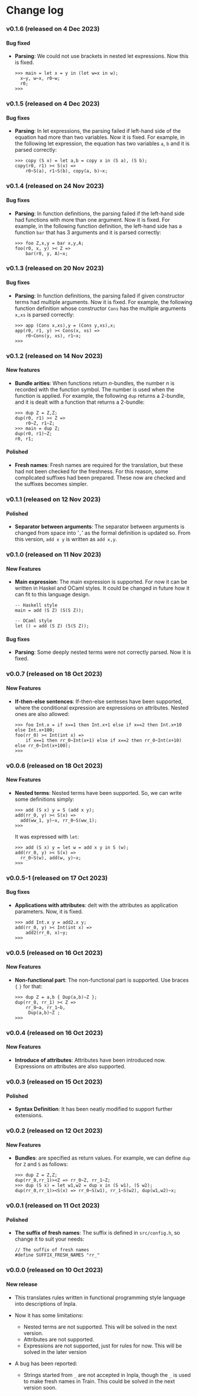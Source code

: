 # Change log

### v0.1.6 (released on 4 Dec 2023)

#### Bug fixed
- **Parsing**: We could not use brackets in nested let expressions. Now this is fixed.

  ```
  >>> main = let x = y in (let w=x in w);
    x~y, w~x, r0~w;
    r0;
  >>> 
  ```

  



### v0.1.5 (released on 4 Dec 2023)

#### Bug fixes
- **Parsing**: In let expressions, the parsing failed if left-hand side of the equation had more than two variables. Now it is fixed. For example, in the following let expression, the equation has two variables `a`, `b` and it is parsed correctly:

  ```
  >>> copy (S x) = let a,b = copy x in (S a), (S b);
  copy(r0, r1) >< S(x) =>
      r0~S(a), r1~S(b), copy(a, b)~x;
  ```



### v0.1.4 (released on 24 Nov 2023)

#### Bug fixes
- **Parsing**: In function definitions, the parsing failed if the left-hand side had functions with more than one argument. Now it is fixed. For example, in the following function definition, the left-hand side has a function `bar` that has 3 arguments and it is parsed correctly:

  ```
  >>> foo Z,x,y = bar x,y,A;
  foo(r0, x, y) >< Z =>
      bar(r0, y, A)~x;
  ```

  



### v0.1.3 (released on 20 Nov 2023)

#### Bug fixes
- **Parsing**: In function definitions, the parsing failed if given constructor terms had multiple arguments. Now it is fixed. For example, the following function definition whose constructor `Cons` has the multiple arguments `x,xs`  is parsed correctly:

  ```
  >>> app (Cons x,xs),y = (Cons y,xs),x;
  app(r0, r1, y) >< Cons(x, xs) =>
      r0~Cons(y, xs), r1~x;
  >>>
  ```

  



### v0.1.2 (released on 14 Nov 2023)
#### New features

- **Bundle arities**: When functions return *n*-bundles, the number *n* is recorded with the function symbol. The number is used when the function is applied. For example, the following `dup` returns a 2-bundle, and it is dealt with a function that returns a 2-bundle: 

  ```
  >>> dup Z = Z,Z;
  dup(r0, r1) >< Z =>
      r0~Z, r1~Z;
  >>> main = dup Z;
  dup(r0, r1)~Z;
  r0, r1;
  ```



#### Polished

- **Fresh names**: Fresh names are required for the translation, but these had not been checked for the freshness. For this reason, some complicated suffixes had been prepared. These now are checked and the suffixes becomes simpler.

  




### v0.1.1 (released on 12 Nov 2023)
#### Polished

- **Separator between arguments**: The separator between arguments is changed from space into '`,`'  as the formal definition is updated so. From this version, `add x y` is written as `add x,y`.

  


### v0.1.0 (released on 11 Nov 2023)

#### New Features

- **Main expression**: The main expression is supported. For now it can be written in Haskel and OCaml styles. It could be changed in future how it can fit to this language design.

  ```
  -- Haskell style
  main = add (S Z) (S(S Z));
  ```

  ```
  -- OCaml style
  let () = add (S Z) (S(S Z));
  ```


#### Bug fixes
- **Parsing**: Some deeply nested terms were not correctly parsed. Now it is fixed.



### v0.0.7 (released on 18 Oct 2023)

#### New Features

- **If-then-else sentences**: If-then-else senteses have been supported, where the conditional expression are expressions on attributes. Nested ones are also allowed:

  ```
  >>> foo Int.x = if x==1 then Int.x+1 else if x==2 then Int.x+10 else Int.x+100;
  foo(rr_0) >< Int(int x) =>
      if x==1 then rr_0~Int(x+1) else if x==2 then rr_0~Int(x+10) else rr_0~Int(x+100);
  >>>
  ```



### v0.0.6 (released on 18 Oct 2023)

#### New Features

- **Nested terms**: Nested terms have been supported. So, we can write some definitions simply:

  ```
  >>> add (S x) y = S (add x y);
  add(rr_0, y) >< S(x) =>
    add(ww_1, y)~x, rr_0~S(ww_1);
  >>>
  ```
  It was expressed with `let`:
  ```
  >>> add (S x) y = let w = add x y in S (w);
  add(rr_0, y) >< S(x) =>
    rr_0~S(w), add(w, y)~x;
  >>>
  ```



### v0.0.5-1 (released on 17 Oct 2023)

#### Bug fixes

- **Applications with attributes**: delt with the attributes as application parameters. Now, it is fixed.

  ```
  >>> add Int.x y = add2.x y;
  add(rr_0, y) >< Int(int x) =>
      add2(rr_0, x)~y;
  >>>
  ```



### v0.0.5 (released on 16 Oct 2023)

#### New Features

- **Non-functional part**: The non-functional part is supported. Use braces `{` `}` for that:

  ```
  >>> dup Z = a,b { Dup(a,b)~Z };
  dup(rr_0, rr_1) >< Z =>
      rr_0~a, rr_1~b,
       Dup(a,b)~Z ;
  >>>
  ```

  



### v0.0.4 (released on 16 Oct 2023)

#### New Features

- **Introduce of attributes**: Attributes have been introduced now. Expressions on attributes are also supported.




### v0.0.3 (released on 15 Oct 2023)

#### Polished

- **Syntax Definition**: It has been neatly modified to support further extensions.



### v0.0.2 (released on 12 Oct 2023)

#### New Features

- **Bundles**: are specified as return values. For example, we can define `dup` for `Z` and `S` as follows:

  ```
  >>> dup Z = Z,Z;
  dup(rr_0,rr_1)><Z => rr_0~Z, rr_1~Z;
  >>> dup (S x) = let w1,w2 = dup x in (S w1), (S w2);
  dup(rr_0,rr_1)><S(x) => rr_0~S(w1), rr_1~S(w2), dup(w1,w2)~x;
  ```




### v0.0.1 (released on 11 Oct 2023)

#### Polished
- **The suffix of fresh names**: The suffix is defined in `src/config.h`, so change it to suit your needs:

  ```
  // The suffix of fresh names
  #define SUFFIX_FRESH_NAMES "rr_"
  ```

  


### v0.0.0 (released on 10 Oct 2023)
#### New release
- This translates rules written in functional programming style language into descriptions of Inpla.

- Now it has some limitations:
  -	 Nested terms are not supported. This will be solved in the next version.
  -	 Attributes are not supported.
  -	 Expressions are not supported, just for rules for now. This will be solved in the later version

- A bug has been reported:

  - Strings started from `_` are not accepted in Inpla, though the `_` is used to make fresh names in Train. This could be solved in the next version soon.

